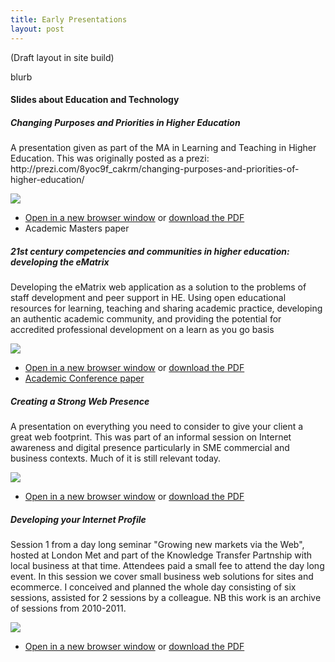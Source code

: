 ```yaml
---
title: Early Presentations
layout: post
---
```



(Draft layout in site build)


blurb 



<div class="related">
                    <h4>Slides about Education and Technology</h4>
                    <!-- https://blog.webjeda.com/jekyll-related-posts/ -->
                    <div class="grid-box">                    
                    		<!-- grid one -->
                            <div class="grid-item">
                                <h5>Changing Purposes and Priorities in Higher Education</h5>
                                <p>A presentation given as part of the MA in Learning and Teaching in Higher Education. This was originally posted as a prezi: http://prezi.com/8yoc9f_cakrm/changing-purposes-and-priorities-of-higher-education/</p>
                               <a href="{{ site.slidesurl | prepend: site.baseurl }}changing-purposes-_-priorities-for-higher-education.pdf" alt-text="click to view" title="click to view"> <img class="post-thumb" src="{{ site.baseurl }}{{ site.imagesurl }}slidedeck-thumbs-each-37.png"></a>
                                 <ul><li><a href="{{ site.slidesurl | prepend: site.baseurl }}changing-purposes-_-priorities-for-higher-education.pdf" alt-text="click to view" title="click to view">Open in a new browser window</a> or <a href="{{ site.slidesurl | prepend: site.baseurl }}changing-purposes-_-priorities-for-higher-education.pdf" alt-text="click to download" title="click to download">download the PDF</a></li>
                                    <li>Academic Masters paper</li></ul>
                            </div>
                    		<!-- grid two -->
                            <div class="grid-item">
                                <h5>21st century competencies and communities in higher education: developing the eMatrix</h5>
                                <p>Developing the eMatrix web application as a solution to the problems of staff development and peer support in HE. Using open educational resources for learning, teaching and sharing academic practice, developing an authentic academic community, and providing the potential for accredited professional development on a learn as you go basis</p>
                               <a href="{{ site.slidesurl | prepend: site.baseurl }}21c-ematrix.pdf" alt-text="click to view" title="click to view"> <img class="post-thumb" src="{{ site.baseurl }}{{ site.imagesurl }}slidedeck-thumbs-each-21.png"></a>
                                 <ul><li><a href="{{ site.slidesurl | prepend: site.baseurl }}21c-ematrix.pdf" alt-text="click to view" title="click to view">Open in a new browser window</a> or <a href="{{ site.slidesurl | prepend: site.baseurl }}21c-ematrix.pdf" alt-text="click to download" title="click to download">download the PDF</a></li>
                                <li><a href="https://penworks.net/papers/other-conferences/2014%2021st-century-competencies-and-communities-in-HE-PLister.pdf">Academic Conference paper</a></li></ul>
                            </div>                   
                            <!-- grid three -->
                            <div class="grid-item">
                                <h5>Creating a Strong Web Presence</h5>
                                <p>A presentation on everything you need to consider to give your client a great web footprint. This was part of an informal session on Internet awareness and digital presence particularly in SME commercial and business contexts. Much of it is still relevant today. </p>
                               <a href="{{ site.slidesurl | prepend: site.baseurl }}creating-a-strong-web-presence.pdf" alt-text="click to view" title="click to view"> <img class="post-thumb" src="{{ site.baseurl }}{{ site.imagesurl }}slidedeck-thumbs-each-34.png"></a>
                                  <ul><li><a href="{{ site.slidesurl | prepend: site.baseurl }}creating-a-strong-web-presence.pdf" alt-text="click to view" title="click to view">Open in a new browser window</a> or <a href="{{ site.slidesurl | prepend: site.baseurl }}creating-a-strong-web-presence.pdf" alt-text="click to download" title="click to download">download the PDF</a></li></ul>
                            </div>
                    		<!-- grid four -->
                            <div class="grid-item">
                                <h5>Developing your Internet Profile</h5>
                                <p>Session 1 from a day long seminar "Growing new markets via the Web", hosted at London Met and part of the Knowledge Transfer Partnship with local business at that time. Attendees paid a small fee to attend the day long event. In this session we cover small business web solutions for sites and ecommerce. I conceived and planned the whole day consisting of six sessions, assisted for 2 sessions by a colleague. NB this work is an archive of sessions from 2010-2011. </p>
                               <a href="{{ site.slidesurl | prepend: site.baseurl }}internet_profile.pdf" alt-text="click to view" title="click to view"> <img class="post-thumb" src="{{ site.baseurl }}{{ site.imagesurl }}slidedeck-thumbs-each-40.png"></a>
                                  <ul><li><a href="{{ site.slidesurl | prepend: site.baseurl }}internet_profile.pdf" alt-text="click to view" title="click to view">Open in a new browser window</a> or <a href="{{ site.slidesurl | prepend: site.baseurl }}internet_profile.pdf" alt-text="click to download" title="click to download">download the PDF</a></li></ul>
                            </div>
                    </div>

</div>


